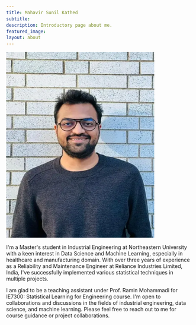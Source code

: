 ```yaml
---
title: Mahavir Sunil Kathed
subtitle: 
description: Introductory page about me.
featured_image: 
layout: about
---
```


<img src="/images/TAs/Mahavir Sunil Kathed.webp" width="400" height="500" />

I'm a Master's student in Industrial Engineering at Northeastern University with a keen interest in Data Science and Machine Learning, especially in healthcare and manufacturing domain. With over three years of experience as a Reliability and Maintenance Engineer at Reliance Industries Limited, India, I've successfully implemented various statistical techniques in multiple projects.

I am glad to be a teaching assistant under Prof. Ramin Mohammadi for IE7300: Statistical Learning for Engineering course. I'm open to collaborations and discussions in the fields of industrial engineering, data science, and machine learning. Please feel free to reach out to me for course guidance or project collaborations.